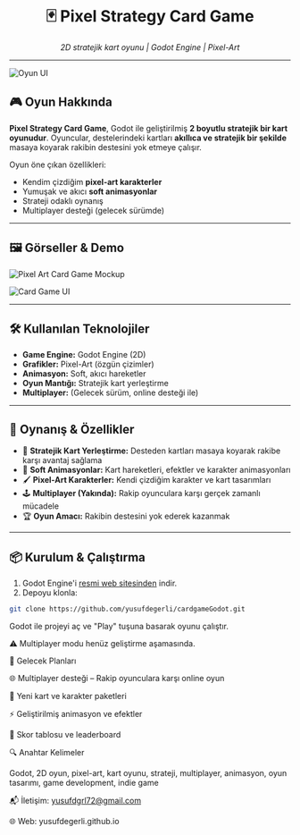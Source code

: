 <!-- 2D Pixel Art Strategy Card Game README.md -->

<div align="center">

# 🃏 Pixel Strategy Card Game

*2D stratejik kart oyunu | Godot Engine | Pixel-Art*

</div>

---

![Oyun UI](github.com/yusufdegerli/cardgameGodot/screen1.png)

## 🎮 Oyun Hakkında

**Pixel Strategy Card Game**, Godot ile geliştirilmiş **2 boyutlu stratejik bir kart oyunudur**. Oyuncular, destelerindeki kartları **akıllıca ve stratejik bir şekilde** masaya koyarak rakibin destesini yok etmeye çalışır.  

Oyun öne çıkan özellikleri:  
- Kendim çizdiğim **pixel-art karakterler**  
- Yumuşak ve akıcı **soft animasyonlar**  
- Strateji odaklı oynanış  
- Multiplayer desteği (gelecek sürümde)  

---

## 🖼️ Görseller & Demo

![Pixel Art Card Game Mockup](https://cdn.dribbble.com/users/120471/screenshots/6641615/media/f0b81064c5f1c789b1617b2a167f8bc8.png)  

![Card Game UI](https://cdn.dribbble.com/users/702789/screenshots/15020008/media/7c56ab535d9ebfb6e0e33a4e3f26b29d.png)  

---

## 🛠️ Kullanılan Teknolojiler

- **Game Engine:** Godot Engine (2D)  
- **Grafikler:** Pixel-Art (özgün çizimler)  
- **Animasyon:** Soft, akıcı hareketler  
- **Oyun Mantığı:** Stratejik kart yerleştirme  
- **Multiplayer:** (Gelecek sürüm, online desteği ile)  

---

## 🔑 Oynanış & Özellikler

- 🎴 **Stratejik Kart Yerleştirme:** Desteden kartları masaya koyarak rakibe karşı avantaj sağlama  
- 🌟 **Soft Animasyonlar:** Kart hareketleri, efektler ve karakter animasyonları  
- 🖌️ **Pixel-Art Karakterler:** Kendi çizdiğim karakter ve kart tasarımları  
- 🕹️ **Multiplayer (Yakında):** Rakip oyunculara karşı gerçek zamanlı mücadele  
- 🏆 **Oyun Amacı:** Rakibin destesini yok ederek kazanmak  

---

## 📦 Kurulum & Çalıştırma

1. Godot Engine'i [resmi web sitesinden](https://godotengine.org/) indir.  
2. Depoyu klonla:  

```bash
git clone https://github.com/yusufdegerli/cardgameGodot.git
```
Godot ile projeyi aç ve "Play" tuşuna basarak oyunu çalıştır.

⚠️ Multiplayer modu henüz geliştirme aşamasında.

🔮 Gelecek Planları

🌐 Multiplayer desteği – Rakip oyunculara karşı online oyun

🎨 Yeni kart ve karakter paketleri

⚡ Geliştirilmiş animasyon ve efektler

🏅 Skor tablosu ve leaderboard

🔍 Anahtar Kelimeler

Godot, 2D oyun, pixel-art, kart oyunu, strateji, multiplayer, animasyon, oyun tasarımı, game development, indie game

📬 İletişim: yusufdgrl72@gmail.com

🌐 Web: yusufdegerli.github.io
